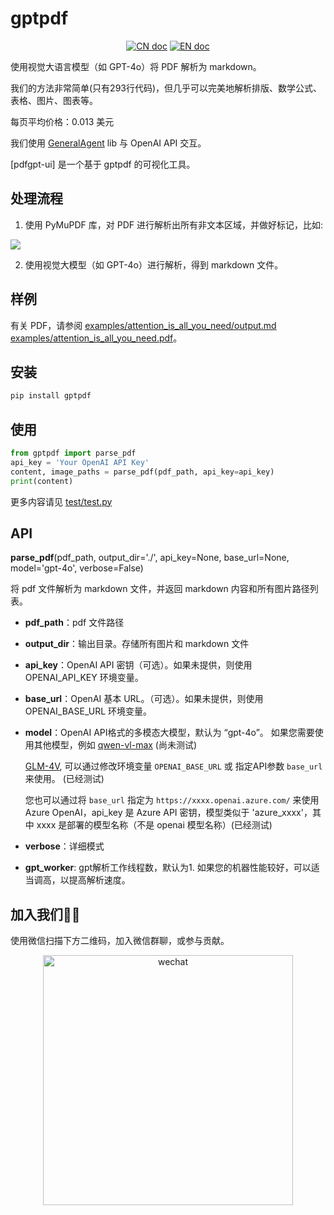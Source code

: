 # gptpdf

<p align="center">
<a href="README_CN.md"><img src="https://img.shields.io/badge/文档-中文版-blue.svg" alt="CN doc"></a>
<a href="README.md"><img src="https://img.shields.io/badge/document-English-blue.svg" alt="EN doc"></a>
</p>

使用视觉大语言模型（如 GPT-4o）将 PDF 解析为 markdown。

我们的方法非常简单(只有293行代码)，但几乎可以完美地解析排版、数学公式、表格、图片、图表等。

每页平均价格：0.013 美元

我们使用 [GeneralAgent](https://github.com/CosmosShadow/GeneralAgent) lib 与 OpenAI API 交互。

[pdfgpt-ui] 是一个基于 gptpdf 的可视化工具。



## 处理流程

1. 使用 PyMuPDF 库，对 PDF 进行解析出所有非文本区域，并做好标记，比如:

![](docs/demo.jpg)

2. 使用视觉大模型（如 GPT-4o）进行解析，得到 markdown 文件。



## 样例

有关 PDF，请参阅 [examples/attention_is_all_you_need/output.md](examples/attention_is_all_you_need/output.md) [examples/attention_is_all_you_need.pdf](examples/attention_is_all_you_need.pdf)。



## 安装

```bash
pip install gptpdf
```



## 使用

```python
from gptpdf import parse_pdf
api_key = 'Your OpenAI API Key'
content, image_paths = parse_pdf(pdf_path, api_key=api_key)
print(content)
```

更多内容请见 [test/test.py](test/test.py)



## API

**parse_pdf**(pdf_path, output_dir='./', api_key=None, base_url=None, model='gpt-4o', verbose=False)

将 pdf 文件解析为 markdown 文件，并返回 markdown 内容和所有图片路径列表。

- **pdf_path**：pdf 文件路径

- **output_dir**：输出目录。存储所有图片和 markdown 文件

- **api_key**：OpenAI API 密钥（可选）。如果未提供，则使用 OPENAI_API_KEY 环境变量。

- **base_url**：OpenAI 基本 URL。（可选）。如果未提供，则使用 OPENAI_BASE_URL 环境变量。

- **model**：OpenAI API格式的多模态大模型，默认为 “gpt-4o”。
    如果您需要使用其他模型，例如 [qwen-vl-max](https://help.aliyun.com/zh/dashscope/developer-reference/vl-plus-quick-start) (尚未测试)

    [GLM-4V](https://open.bigmodel.cn/dev/api#glm-4v), 可以通过修改环境变量 `OPENAI_BASE_URL` 或 指定API参数 `base_url` 来使用。 (已经测试)

    您也可以通过将 `base_url` 指定为 `https://xxxx.openai.azure.com/` 来使用 Azure OpenAI，api_key 是 Azure API 密钥，模型类似于 'azure_xxxx'，其中 xxxx 是部署的模型名称（不是 openai 模型名称）(已经测试)

- **verbose**：详细模式

- **gpt_worker**: gpt解析工作线程数，默认为1. 如果您的机器性能较好，可以适当调高，以提高解析速度。



## 加入我们👏🏻

使用微信扫描下方二维码，加入微信群聊，或参与贡献。

<p align="center">
<img src="./docs/wechat.jpg" alt="wechat" width=400/>
</p>
